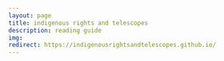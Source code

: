 ```yaml
---
layout: page
title: indigenous rights and telescopes
description: reading guide
img: 
redirect: https://indigenousrightsandtelescopes.github.io/
---
```


